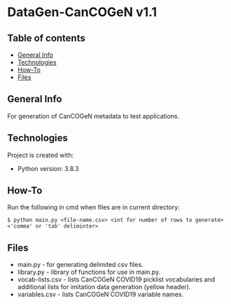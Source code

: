 # DataGen-CanCOGeN v1.1

## Table of contents
* [General Info](#General-Info)
* [Technologies](#Technologies)
* [How-To](#How-To)
* [Files](#Files)

## General Info
For generation of CanCOGeN metadata to test applications.

## Technologies
Project is created with:
* Python version: 3.8.3

## How-To
Run the following in cmd when files are in current directory:

`$ python main.py <file-name.csv> <int for number of rows to generate> <'comma' or 'tab' deliminter>`

## Files
* main.py - for generating delimited csv files.
* library.py - library of functions for use in main.py.
* vocab-lists.csv - lists CanCOGeN COVID19 picklist vocabularies and additional lists for imitation data generation (yellow header).
* variables.csv - lists CanCOGeN COVID19 variable names.
